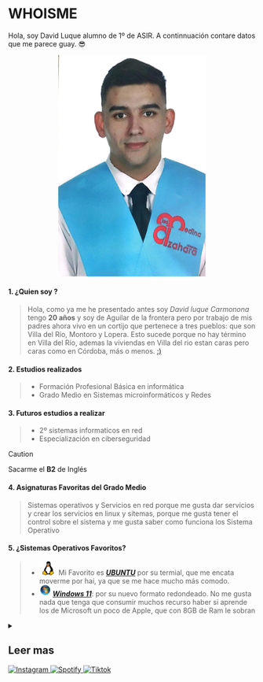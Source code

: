 # WHOISME

<p> Hola, soy David Luque alumno de 1º de ASIR. A continnuación contare datos que me parece guay. 😎</p>

<div align="center";  >
 <img src="https://github.com/DavidLuque04/David_luque/blob/main/Imagen%20de%20WhatsApp%202024-07-15%20a%20las%2018.59.45_993aaaa1.jpg" width="300";  />
</div>

#### 1. ¿Quien soy ?

> Hola, como ya me he presentado antes soy _David luque Carmonona_ tengo **20 años** y soy de Aguilar de la frontera pero por trabajo de mis padres ahora vivo en un cortijo que pertenece a tres pueblos: que son Villa del Río, Montoro y Lopera. Esto sucede porque no hay término en Villa del Río, ademas la viviendas en Villa del rio estan caras pero caras como en Córdoba, más o menos. [:)][ubi]
#### 2. Estudios realizados 

>  * Formación Profesional Básica en informática
>  * Grado Medio en Sistemas microinformáticos y Redes


#### 3. Futuros estudios a realizar 
>  * 2º sistemas informaticos en red
>  * Especialización en ciberseguridad

> [!CAUTION]
> Sacarme el **B2** de Inglés

#### 4. Asignaturas Favoritas del Grado Medio 
 
> Sistemas operativos y Servicios en red porque me gusta dar servicios y crear los servicios en linux y sitemas, porque me gusta tener el control sobre el sistema y me gusta saber como funciona los Sistema Operativo 

#### 5. ¿Sistemas Operativos Favoritos?
>  * ![Logo][LogoL] Mi Favorito es [ _**UBUNTU**_](https://ubuntu.com/) por su termial, que me encata moverme por haí, ya que se me hace mucho más comodo.
>  *  ![Logo][LogoW] [_**Windows 11**_](https://www.microsoft.com/es-es/windows/windows-11?r=1): por su nuevo formato redondeado. No me gusta nada que  tenga que consumir muchos recurso haber si aprende los de Microsoft un poco de Apple, que con 8GB de Ram le sobran 



[LogoW]: https://github.com/DavidLuque04/David_luque/blob/main/Logo%20Windows.png 

[LogoL]:https://github.com/DavidLuque04/David_luque/blob/main/png-clipart-linux-linux.png

[ubi]: https://maps.app.goo.gl/E5jg8rxDvD3g5sAn6


<details> 

<summary>

## Leer mas

</summary>

Mi _**cantantes favoritos**_ son:

|  [Rosalia](https://open.spotify.com/intl-es/artist/7ltDVBr6mKbRvohxheJ9h1?si=oVxnjbkVQMuseAlIDeIwgg) | [Judeline](https://open.spotify.com/intl-es/artist/1H6X7yhnXZg73f9bssaj1Q?si=g87JARp8TQiyzKHoZTCZBg) | [Bad Bunny](https://open.spotify.com/intl-es/artist/4q3ewBCX7sLwd24euuV69X?si=eTyJAa97S92PoXZAcEloqw) |
|---------|----------|-----------------|
| ![Rosalia][Rosalia] | ![Judeline][Judeline] | ![Bad Bunny][BadBunny] |
|  [Quevedo](https://open.spotify.com/intl-es/artist/52iwsT98xCoGgiGntTiR7K?si=1kYokUM2Ska9ztsFWk-RHg) |  [Travis Scott](https://open.spotify.com/intl-es/artist/0Y5tJX1MQlPlqiwlOH1tJY?si=Fkbqrwa7S6uAQEjsylGXtw) |  [Danny Ocean](https://open.spotify.com/intl-es/artist/5H1nN1SzW0qNeUEZvuXjAj?si=u4v8G4jlRQWMe6OQMIX8hQ) |
| ![Quevedo][Quevedo] | ![Travis scott][Travisscott] | ![Danny Ocean][Danny] |

[Rosalia]: https://static1.ara.cat/clip/ed7e524c-669f-49b0-8c28-73eb8f408ae7_16-9-aspect-ratio_default_0_x1763y1094.jpg
 
[Judeline]: https://salaelsol.com/wp-content/uploads/2022/03/foto-promo-240x300.jpeg

[BadBunny]: https://lumiere-a.akamaihd.net/v1/images/bad_bunny_2_0f0c9427.jpeg?region=0,0,1280,720&width=960

[Quevedo]: https://estaticosgn-cdn.deia.eus/clip/dafc7d23-be59-406f-8f6f-aef85194caa0_16-9-discover-aspect-ratio_default_1010307.jpg

[Travisscott]: https://media.revistagq.com/photos/616981dc219207ace1a59cb7/16:9/w_2560%2Cc_limit/GettyImages-1340159187.jpg

[Danny]: https://encrypted-tbn0.gstatic.com/images?q=tbn:ANd9GcRy2o4dUIjBsdZSSBEQGhSRBInMo2nRDXW0VA&s

Mi _**Youtuber favoritos**_ son:

<a href='https://www.youtube.com/@Tecnonauta' target='_blank'>
  <img width='30%' src='https://yt3.googleusercontent.com/ytc/AIdro_lMK2MNdC3iWEdsaGshHxrpazF_D8PuvzbbIkRYG7Dpgeg=s900-c-k-c0x00ffffff-no-rj' alt='Tecnonauta' />
</a>
<a href='https://www.youtube.com/channel/UCaY_-ksFSQtTGk0y1HA_3YQ' target='_blank'>
  <img width='30%'  src='https://yt3.googleusercontent.com/pk-jnYnbdNBUKEtBdc3buYbCM0Xu0_TDcVfYON1qAez3CVPbA-FWGyCbF4BaRF1T9MqxjG-mugk=s160-c-k-c0x00ffffff-no-rj' alt='Ibai LLanos' />
</a>
<a href='https://www.youtube.com/user/vegetta777' target='_blank'>
  <img width='30%' src='https://static.wikia.nocookie.net/karmaland/images/9/94/VEGETTA777.jpg/revision/latest?cb=20220912024105&path-prefix=es' alt='Vegetta777' />
</a>
<a href='https://www.youtube.com/@Willyrex' target='_blank'>
  <img width='30%' src='https://pbs.twimg.com/media/DjtbaunWwAIrqD8.jpg' alt='Willyrex' />
</a>
<a href='https://www.youtube.com/@mouredev' target='_blank'>
  <img width='30%'  src='https://yt3.googleusercontent.com/BrHvTVuz3HnKJx656FpXzm_B8il50fI281AC0PtrE7RgHazzPqmUudw7yUzqmnuFsaCp6YkTEQ=s900-c-k-c0x00ffffff-no-rj' alt='MoureDev' />
</a>
<a href='https://www.youtube.com/@midulive' target='_blank'>
  <img width='30%' src='https://yt3.googleusercontent.com/2M4WpEKIJkVbLcp0_WT1fICBre9SxHJQ7x7YjGFsWC_xu81sPMORY9GT3Y-akEB4mpRgyvWwsA=s900-c-k-c0x00ffffff-no-rj' alt='Midulive'/>
</a>
  
</details>

</a>
<a href='https://www.instagram.com/nategentile7/' target='_blank'>
  <img width='40px' src='https://img.icons8.com/win10/200/FFFFFF/instagram-new.png' alt='Instagram' />
</a>
<a href='https://open.spotify.com/user/l5xn3kq4r2v58vbyd6q6eqsmn?si=84cb77062da04a6f' target='_blank'>
  <img width='40px'  src='https://storage.googleapis.com/pr-newsroom-wp/1/2023/05/Spotify_Primary_Logo_RGB_Green.png' alt='Spotify' />
</a>
<a href='https://www.tiktok.com/@khamoo.andthegang/video/7396149496478027014?is_from_webapp=1&sender_device=pc&web_id=7341854660338681377' target='_blank'>
  <img width='40px' src='https://i.pinimg.com/originals/69/50/5f/69505fac2e3f272646db6cf81547d4c2.png' alt='Tiktok'/>
</a>


